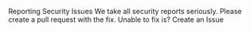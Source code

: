 Reporting Security Issues
We take all security reports seriously. Please create a pull request with the fix. Unable to fix is? Create an Issue
